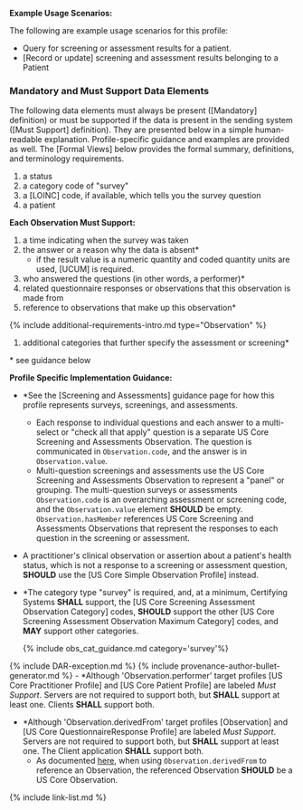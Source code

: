 

**Example Usage Scenarios:**

The following are example usage scenarios for this profile:

-  Query for screening or assessment results for a patient.
-  [Record or update] screening and assessment results belonging to a Patient

### Mandatory and Must Support Data Elements


The following data elements must always be present ([Mandatory] definition) or must be supported if the data is present in the sending system ([Must Support] definition). They are presented below in a simple human-readable explanation. Profile-specific guidance and examples are provided as well. The [Formal Views] below provides the formal summary, definitions, and terminology requirements.

1. a status
1. a category code of "survey"
1. a [LOINC] code, if available, which tells you the survey question
1. a patient

**Each Observation Must Support:**


1. a time indicating when the survey was taken
1. the answer or a reason why the data is absent*
   - if the result value is a numeric quantity and coded quantity units are used, [UCUM] is required.
1. who answered the questions (in other words, a performer)*
1. related questionnaire responses or observations that this observation is made from
1. reference to observations that make up this observation*

<div class="bg-success" markdown="1">

{% include additional-requirements-intro.md type="Observation" %}

1. additional categories that further specify the assessment or screening*
</div><!-- new-content -->
   
\* see guidance below

**Profile Specific Implementation Guidance:**
- \*See the [Screening and Assessments] guidance page for how this profile represents surveys, screenings, and assessments.
  - Each response to individual questions and each answer to a multi-select or "check all that apply" question is a separate US Core Screening and Assessments Observation. The question is communicated in `Observation.code`, and the answer is in `Observation.value`.
  - Multi-question screenings and assessments use the US Core Screening and Assessments Observation to represent a "panel" or grouping. The multi-question surveys or assessments  `Observation.code` is an overarching assessment or screening code, and the `Observation.value` element **SHOULD** be empty. `Observation.hasMember` references US Core Screening and Assessments Observations that represent the responses to each question in the screening or assessment. 
- A practitioner's clinical observation or assertion about a patient's health status, which is not a response to a screening or assessment question, **SHOULD** use the [US Core Simple Observation Profile] instead.
- \*The category type "survey" is required, and, at a minimum, <span class="bg-success" markdown="1">Certifying Systems</span><!-- new-content --> **SHALL** support, the [US Core Screening Assessment Observation Category] codes, **SHOULD** support the other [US Core Screening Assessment Observation Maximum Category] codes, and **MAY** support other categories.

    {% include obs_cat_guidance.md category='survey'%}

{% include DAR-exception.md %}
{% include provenance-author-bullet-generator.md %}
    - \*Although 'Observation.performer' target profiles [US Core Practitioner Profile] and [US Core Patient Profile] are labeled *Must Support*. Servers are not required to support both, but **SHALL** support at least one. Clients **SHALL** support both.
- \*Although 'Observation.derivedFrom' target profiles [Observation] and [US Core QuestionnaireResponse Profile] are labeled *Must Support*. <span class="bg-success" markdown="1">Servers are </span><!-- new-content --> not required to support both, but **SHALL** support at least one. The Client application **SHALL** support both.
    - As documented [here](general-guidance.html#referencing-us-core-profiles), when using `Observation.derivedFrom` to reference an Observation, the referenced Observation **SHOULD** be a US Core Observation.

{% include link-list.md %}
